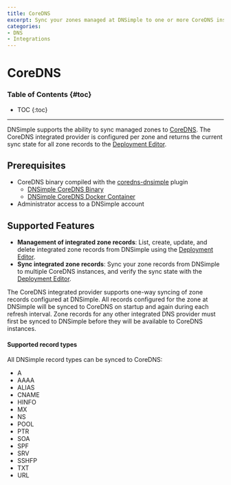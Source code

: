 ```yaml
---
title: CoreDNS
excerpt: Sync your zones managed at DNSimple to one or more CoreDNS instances.
categories:
- DNS
- Integrations
---
```


# CoreDNS

### Table of Contents {#toc}

* TOC
{:toc}

---

DNSimple supports the ability to sync managed zones to [CoreDNS](https://coredns.io/). The CoreDNS integrated provider is configured per zone and returns the current sync state for all zone records to the [Deployment Editor](/articles/deployment-editor#record-syncing).

## Prerequisites

- CoreDNS binary compiled with the [coredns-dnsimple](https://github.com/dnsimple/coredns-dnsimple) plugin
  - [DNSimple CoreDNS Binary](https://github.com/dnsimple/coredns-dnsimple/releases)
  - [DNSimple CoreDNS Docker Container](https://hub.docker.com/r/dnsimple/coredns-dnsimple/tags)
- Administrator access to a DNSimple account

## Supported Features

- **Management of integrated zone records**: List, create, update, and delete integrated zone records from DNSimple using the [Deployment Editor](/articles/deployment-editor).
- **Sync integrated zone records**: Sync your zone records from DNSimple to multiple CoreDNS instances, and verify the sync state with the [Deployment Editor](/articles/deployment-editor#record-syncing).

The CoreDNS integrated provider supports one-way syncing of zone records configured at DNSimple. All records configured for the zone at DNSimple will be synced to CoreDNS on startup and again during each refresh interval. Zone records for any other integrated DNS provider must first be synced to DNSimple before they will be available to CoreDNS instances.

#### Supported record types

All DNSimple record types can be synced to CoreDNS:

- A
- AAAA
- ALIAS
- CNAME
- HINFO
- MX
- NS
- POOL
- PTR
- SOA
- SPF
- SRV
- SSHFP
- TXT
- URL
